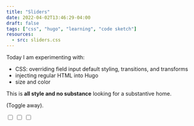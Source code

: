 ```yaml
---
title: "Sliders"
date: 2022-04-02T13:46:29-04:00
draft: false
tags: ["css", "hugo", "learning", "code sketch"]
resources:
  - src: sliders.css
---
```


<p>
Today I am experimenting with:

- CSS: overriding field input default styling, transitions, and transforms
- injecting regular HTML into Hugo
- size and color

This is **all style and no substance** looking for a substantive home.

(Toggle away).

</p>

<div class="flex">
  <label class="switch">
    <input type="checkbox">
    <span class="slider purple"></span>
  </label>
  <label class="switch">
    <input type="checkbox">
    <span class="slider green"></span>
  </label>
  <label class="switch">
    <input type="checkbox">
    <span class="slider pink"></span>
  </label>
</div>
